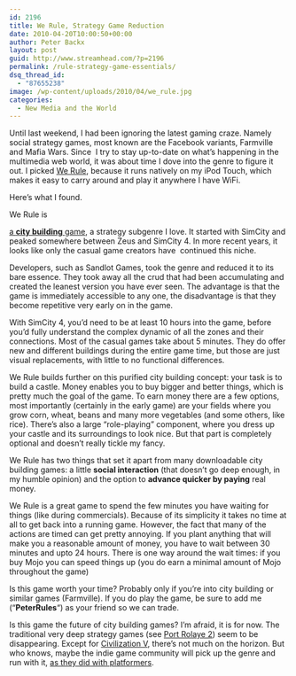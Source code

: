 ```yaml
---
id: 2196
title: We Rule, Strategy Game Reduction
date: 2010-04-20T10:00:50+00:00
author: Peter Backx
layout: post
guid: http://www.streamhead.com/?p=2196
permalink: /rule-strategy-game-essentials/
dsq_thread_id:
  - "87655238"
image: /wp-content/uploads/2010/04/we_rule.jpg
categories:
  - New Media and the World
---
```

Until last weekend, I had been ignoring the latest gaming craze. Namely social strategy games, most known are the Facebook variants, Farmville and Mafia Wars. Since  I try to stay up-to-date on what&#8217;s happening in the multimedia web world, it was about time I dove into the genre to figure it out. I picked <a title="We Rule from ngmoco:)" href="http://werule.ngmoco.com/" target="_blank">We Rule</a>, because it runs natively on my iPod Touch, which makes it easy to carry around and play it anywhere I have WiFi.

Here&#8217;s what I found.

<!--more-->We Rule is 

<a title="City Building games" href="http://www.mobygames.com/game-group/city-building-games" target="_blank">a <strong>city building</strong> game</a>, a strategy subgenre I love. It started with SimCity and peaked somewhere between Zeus and SimCity 4. In more recent years, it looks like only the casual game creators have  continued this niche.

Developers, such as Sandlot Games, took the genre and reduced it to its bare essence. They took away all the crud that had been accumulating and created the leanest version you have ever seen. The advantage is that the game is immediately accessible to any one, the disadvantage is that they become repetitive very early on in the game.

With SimCity 4, you&#8217;d need to be at least 10 hours into the game, before you&#8217;d fully understand the complex dynamic of all the zones and their connections. Most of the casual games take about 5 minutes. They do offer new and different buildings during the entire game time, but those are just visual replacements, with little to no functional differences.

We Rule builds further on this purified city building concept: your task is to build a castle. Money enables you to buy bigger and better things, which is pretty much the goal of the game. To earn money there are a few options, most importantly (certainly in the early game) are your fields where you grow corn, wheat, beans and many more vegetables (and some others, like rice). There&#8217;s also a large &#8220;role-playing&#8221; component, where you dress up your castle and its surroundings to look nice. But that part is completely optional and doesn&#8217;t really tickle my fancy.

We Rule has two things that set it apart from many downloadable city building games: a little **social interaction** (that doesn&#8217;t go deep enough, in my humble opinion) and the option to **advance quicker by paying** real money.

We Rule is a great game to spend the few minutes you have waiting for things (like during commercials). Because of its simplicity it takes no time at all to get back into a running game. However, the fact that many of the actions are timed can get pretty annoying. If you plant anything that will make you a reasonable amount of money, you have to wait between 30 minutes and upto 24 hours. There is one way around the wait times: if you buy Mojo you can speed things up (you do earn a minimal amount of Mojo throughout the game)

Is this game worth your time? Probably only if you&#8217;re into city building or similar games (Farmville). If you do play the game, be sure to add me (&#8220;**PeterRules**&#8220;) as your friend so we can trade.

Is this game the future of city building games? I&#8217;m afraid, it is for now. The traditional very deep strategy games (see <a title="Port Royale 2" href="http://www.streamhead.com/port-royale-2/" target="_blank">Port Rolaye 2</a>) seem to be disappearing. Except for <a title="Civilization V on Gamespot" href="http://www.gamespot.com/pc/strategy/civilizationv/index.html" target="_blank">Civilization V</a>, there&#8217;s not much on the horizon. But who knows, maybe the indie game community will pick up the genre and run with it, <a title="Indie platformers" href="http://www.metafilter.com/72748/Indie-platformer-extravaganza" target="_blank">as they did with platformers</a>.

<!-- AddThis Advanced Settings generic via filter on the_content -->

<!-- AddThis Share Buttons generic via filter on the_content -->